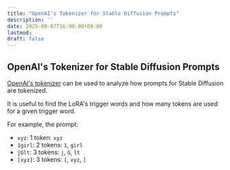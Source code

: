 ```yaml
---
title: "OpenAI's Tokenizer for Stable Diffusion Prompts"
description: ''
date: 2025-09-07T16:00:00+09:00
lastmod: 
draft: false
---
```


## OpenAI's Tokenizer for Stable Diffusion Prompts

[OpenAI's tokenizer](https://platform.openai.com/tokenizer) can be used to analyze how prompts for Stable Diffusion are tokenized.

It is useful to find the LoRA's trigger words and how many tokens are used for a given trigger word.

For example, the prompt:

- `xyz`: 1 token: `xyz`
- `1girl`: 2 tokens: `1`, `girl`
- `jGlt`: 3 tokens: `j`, `G`, `lt`
- `[xyz]`: 3 tokens: `[`, `xyz`, `]`

